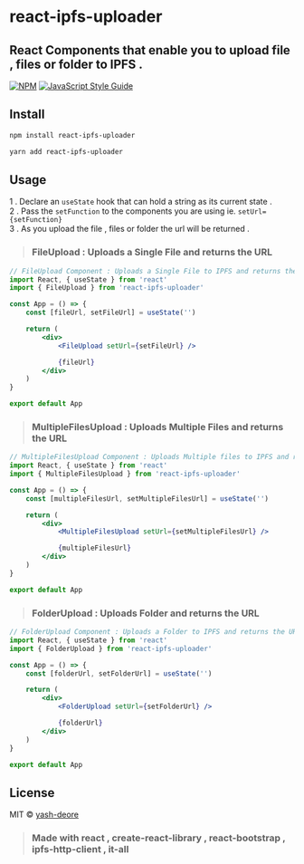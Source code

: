 # react-ipfs-uploader

## React Components that enable you to upload file , files or folder to IPFS .

[![NPM](https://img.shields.io/npm/v/react-ipfs-uploader.svg)](https://www.npmjs.com/package/react-ipfs-uploader) [![JavaScript Style Guide](https://img.shields.io/badge/code_style-standard-brightgreen.svg)](https://standardjs.com)

## Install

```bash
npm install react-ipfs-uploader
```

```bash
yarn add react-ipfs-uploader
```

## Usage

1 . Declare an `useState` hook that can hold a string as its current state . <br/>
2 . Pass the `setFunction` to the components you are using ie. `setUrl={setFunction}` <br/>
3 . As you upload the file , files or folder the url will be returned .

> ### FileUpload : Uploads a Single File and returns the URL

```jsx
// FileUpload Component : Uploads a Single File to IPFS and returns the URL
import React, { useState } from 'react'
import { FileUpload } from 'react-ipfs-uploader'

const App = () => {
    const [fileUrl, setFileUrl] = useState('')

    return (
        <div>
            <FileUpload setUrl={setFileUrl} />

            {fileUrl}
        </div>
    )
}

export default App
```

> ### MultipleFilesUpload : Uploads Multiple Files and returns the URL

```jsx
// MultipleFilesUpload Component : Uploads Multiple files to IPFS and returns the URL
import React, { useState } from 'react'
import { MultipleFilesUpload } from 'react-ipfs-uploader'

const App = () => {
    const [multipleFilesUrl, setMultipleFilesUrl] = useState('')

    return (
        <div>
            <MultipleFilesUpload setUrl={setMultipleFilesUrl} />

            {multipleFilesUrl}
        </div>
    )
}

export default App
```

> ### FolderUpload : Uploads Folder and returns the URL

```jsx
// FolderUpload Component : Uploads a Folder to IPFS and returns the URL
import React, { useState } from 'react'
import { FolderUpload } from 'react-ipfs-uploader'

const App = () => {
    const [folderUrl, setFolderUrl] = useState('')

    return (
        <div>
            <FolderUpload setUrl={setFolderUrl} />

            {folderUrl}
        </div>
    )
}

export default App
```

## License

MIT © [yash-deore](https://github.com/yash-deore)

> ### Made with react , create-react-library , react-bootstrap , ipfs-http-client , it-all
